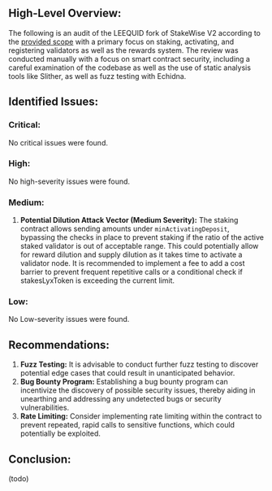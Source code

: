 ## **High-Level Overview:**

The following is an audit of the LEEQUID fork of StakeWise V2 according to the [provided scope](https://github.com/dropps-io/leequid-contracts/blob/0f4541e754dfb5c9f86016b1b474664b9e5c2dda/audit_scoping.md) with a primary focus on staking, activating, and registering validators as well as the rewards system. The review was conducted manually with a focus on smart contract security, including a careful examination of the codebase as well as the use of static analysis tools like Slither, as well as fuzz testing with Echidna.

## **Identified Issues:**

### **Critical:**

No critical issues were found.

### **High:**

No high-severity issues were found.

### **Medium:**

1. **Potential Dilution Attack Vector (Medium Severity):**
   The staking contract allows sending amounts under `minActivatingDeposit`, bypassing the checks in place to prevent staking if the ratio of the active staked validator is out of acceptable range. This could potentially allow for reward dilution and supply dilution as it takes time to activate a validator node. It is recommended to implement a fee to add a cost barrier to prevent frequent repetitive calls or a conditional check if stakesLyxToken is exceeding the current limit.

### **Low:**

No Low-severity issues were found.

## **Recommendations:**

1. **Fuzz Testing:** It is advisable to conduct further fuzz testing to discover potential edge cases that could result in unanticipated behavior.
2. **Bug Bounty Program:** Establishing a bug bounty program can incentivize the discovery of possible security issues, thereby aiding in unearthing and addressing any undetected bugs or security vulnerabilities.
3. **Rate Limiting:** Consider implementing rate limiting within the contract to prevent repeated, rapid calls to sensitive functions, which could potentially be exploited.

## **Conclusion:**

(todo)
